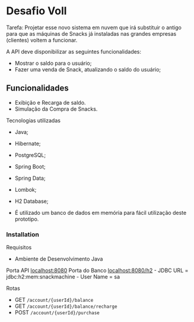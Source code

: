 # Desafio Voll

Tarefa: Projetar esse novo sistema em nuvem que irá substituir o antigo para que as
        máquinas de Snacks já instaladas nas grandes empresas (clientes) voltem a funcionar.

A API deve disponibilizar as seguintes funcionalidades:
- Mostrar o saldo para o usuário;
- Fazer uma venda de Snack, atualizando o saldo do usuário;

## Funcionalidades

  - Exibição e Recarga de saldo.
  - Simulação da Compra de Snacks.

Tecnologias utilizadas
  - Java;
  - Hibernate;
  - PostgreSQL;
  - Spring Boot;
  - Spring Data;
  - Lombok;
  - H2 Database;
  
- É utilizado um banco de dados em memória para fácil utilização deste prototipo.

### Installation

Requisitos
 - Ambiente de Desenvolvimento Java

Porta API [localhost:8080](http://localhost:8080)
Porta do Banco [localhost:8080/h2](http://localhost:8080/h2)
    - JDBC URL = jdbc:h2:mem:snackmachine
    - User Name = sa

Rotas
- GET `/account/{userId}/balance`
- GET `/account/{userId}/balance/recharge`
- POST `/account/{userId}/purchase`